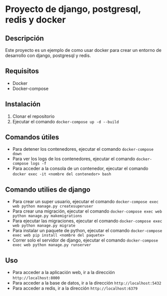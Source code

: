 # Proyecto de django, postgresql, redis y docker 
## Descripción
Este proyecto es un ejemplo de como usar docker para crear un entorno de desarrollo con django, postgresql y redis.

## Requisitos
- Docker
- Docker-compose

## Instalación
1. Clonar el repositorio
2. Ejecutar el comando `docker-compose up -d --build`

## Comandos útiles
- Para detener los contenedores, ejecutar el comando `docker-compose down`
- Para ver los logs de los contenedores, ejecutar el comando `docker-compose logs -f`
- Para acceder a la consola de un contenedor, ejecutar el comando `docker exec -it <nombre del contenedor> bash`

## Comando utilies de django
- Para crear un super usuario, ejecutar el comando `docker-compose exec web python manage.py createsuperuser`
- Para crear una migración, ejecutar el comando `docker-compose exec web python manage.py makemigrations`
- Para ejecutar las migraciones, ejecutar el comando `docker-compose exec web python manage.py migrate`
- Para instalar un paquete de python, ejecutar el comando `docker-compose exec web pip install <nombre del paquete>`
- Correr solo el servidor de django, ejecutar el comando `docker-compose exec web python manage.py runserver`
## Uso
- Para acceder a la aplicación web, ir a la dirección `http://localhost:8000`
- Para acceder a la base de datos, ir a la dirección `http://localhost:5432`
- Para acceder a redis, ir a la dirección `http://localhost:6379`
